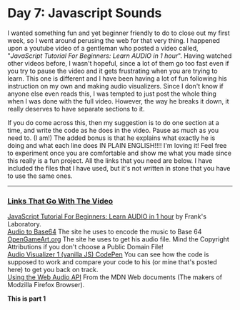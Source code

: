 <h1>Day 7: Javascript Sounds</h1>

<p>I wanted something fun and yet beginner friendly to do to close out my first week, so I went around perusing the web for that very thing. I happened upon a youtube video of a gentleman who posted a video called, "<i>JavaScript Tutorial For Beginners: Learn AUDIO in 1 hour</i>". Having watched other videos before, I wasn't hopeful, since a lot of them go too fast even if you try to pause the video and it gets frustrating when you are trying to learn. This one is different and I have been having a lot of fun following his instruction on my own and making audio visualizers. Since I don't know if anyone else even reads this, I was tempted to just post the whole thing when I was done with the full video. However, the way he breaks it down, it really deserves to have separate sections to it.</p>

<p>If you do come across this, then my suggestion is to do one section at a time, and write the code as he does in the video. Pause as much as you need to. (I am!) The added bonus is that he explains what exactly he is doing and what each line does IN PLAIN ENGLISH!!!! I'm loving it! Feel free to experiment once you are comfortable and show me what you made since this really is a fun project. All the links that you need are below. I have included the files that I have used, but it's not written in stone that you have to use the same ones.</p>

<hr>

<h3><u>Links That Go With The Video</u></h3>
<a href="https://www.youtube.com/watch?v=VXWvfrmpapI">JavaScript Tutorial For Beginners: Learn AUDIO in 1 hour</a> by Frank's Laboratory.<br>
<a href="https://base64.guru/">Audio to Base64</a> The site he uses to encode the music to Base 64<br>
<a href="https://opengameart.org/">OpenGameArt.org</a> The site he uses to get his audio file. Mind the Copyright Attributions if you don't choose a Public Domain File!<br>
<a href="https://codepen.io/franksLaboratory/pen/wvoNqdv">Audio Visualizer 1 (vanilla JS) CodePen</a> You can see how the code is supposed to work and compare your code to his (or mine that's posted here) to get you back on track.<br>
<a href="https://codepen.io/franksLaboratory/pen/wvoNqdv">Using the Web Audio API</a> From the MDN Web documents (The makers of Modzilla Firefox Browser).<br>

<p><b>This is part 1</b></p>

